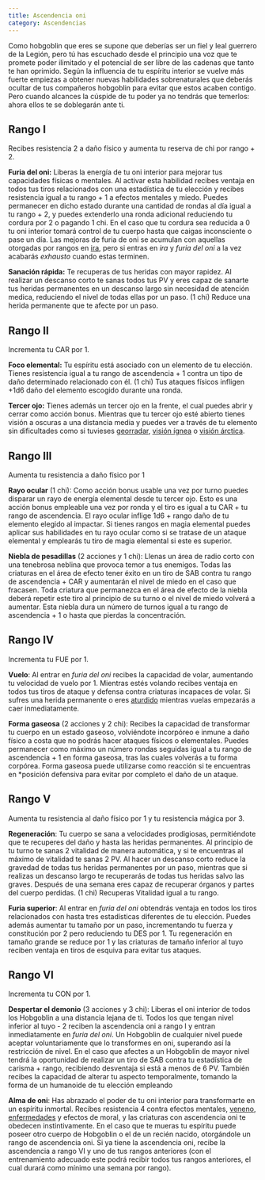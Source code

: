 ```yaml
---
title: Ascendencia oni
category: Ascendencias
---
```


Como hobgoblin que eres se supone que deberías ser un fiel y leal guerrero de la Legión, pero tú has escuchado desde el principio una voz que te promete poder ilimitado y el potencial de ser libre de las cadenas que tanto te han oprimido. Según la influencia de tu espíritu interior se vuelve más fuerte empiezas a obtener nuevas habilidades sobrenaturales que deberás ocultar de tus compañeros hobgoblin para evitar que estos acaben contigo. Pero cuando alcances la cúspide de tu poder ya no tendrás que temerlos: ahora ellos te se doblegarán ante ti.

## Rango I

Recibes resistencia 2 a daño físico y aumenta tu reserva de chi por rango + 2.

**Furia del oni:** Liberas la energía de tu oni interior para mejorar tus capacidades físicas o mentales. Al activar esta habilidad recibes ventaja en todos tus tiros relacionados con una estadística de tu elección y recibes resistencia igual a tu rango + 1 a efectos mentales y miedo. Puedes permanecer en dicho estado durante una cantidad de rondas al día igual a tu rango + 2, y puedes extenderlo una ronda adicional reduciendo tu cordura por 2 o pagando 1 chi. En el caso que tu cordura sea reducida a 0 tu oni interior tomará control de tu cuerpo hasta que caigas inconsciente o pase un día. Las mejoras de furia de oni se acumulan con aquellas otorgadas por rangos en [ira](https://raldamain.com/rules/Rangos/Combate/ira.html), pero si entras en *ira* y *furia del oni* a la vez acabarás *exhausto* cuando estas terminen.

**Sanación rápida:** Te recuperas de tus heridas con mayor rapidez. Al realizar un descanso corto te sanas todos tus PV y eres capaz de sanarte tus heridas permanentes en un descanso largo sin necesidad de atención medica, reduciendo el nivel de todas ellas por un paso. (1 chi) Reduce una herida permanente que te afecte por un paso.

## Rango II

Incrementa tu CAR por 1.

**Foco elemental:** Tu espíritu está asociado con un elemento de tu elección. Tienes resistencia igual a tu rango de ascendencia + 1 contra un tipo de daño determinado relacionado con él. (1 chi) Tus ataques físicos infligen +1d6 daño del elemento escogido durante una ronda.

**Tercer ojo:** Tienes además un tercer ojo en la frente, el cual puedes abrir y cerrar como acción bonus. Mientras que tu tercer ojo esté abierto tienes visión a oscuras a una distancia media y puedes ver a través de tu elemento sin dificultades como si tuvieses [georradar](https://raldamain.com/rules/Rangos/Ascendencias/ascendencia%20de%20tierra.html#rango-ii), [visión ígnea](https://raldamain.com/rules/Rangos/Ascendencias/ascendencia%20de%20fuego.html#rango-ii) o [visión árctica](https://raldamain.com/rules/Rangos/Ascendencias/ascendencia%20boreal.html#rango-ii).

## Rango III

Aumenta tu resistencia a daño físico por 1

**Rayo ocular** (1 chi): Como acción bonus usable una vez por turno puedes disparar un rayo de energía elemental desde tu tercer ojo. Esto es una acción bonus empleable una vez por ronda y el tiro es igual a tu CAR +  tu rango de ascendencia. El rayo ocular inflige 1d6 + rango daño de tu elemento elegido al impactar. Si tienes rangos en magia elemental puedes aplicar sus habilidades en tu rayo ocular como si se tratase de un ataque elemental y emplearás tu tiro de magia elemental si este es superior.

**Niebla de pesadillas** (2 acciones y 1 chi): Llenas un área de radio corto con una tenebrosa neblina que provoca temor a tus enemigos. Todas las criaturas en el área de efecto tener éxito en un tiro de SAB contra tu rango de ascendencia + CAR y aumentarán el nivel de miedo en el caso que fracasen. Toda criatura que permanezca en el área de efecto de la niebla deberá repetir este tiro al principio de su turno o el nivel de miedo volverá a aumentar. Esta niebla dura un número de turnos igual a tu rango de ascendencia + 1 o hasta que pierdas la concentración.

## Rango IV

Incrementa tu FUE por 1.

**Vuelo**: Al entrar en *furia del oni* recibes la capacidad de volar, aumentando tu velocidad de vuelo por 1. Mientras estés volando recibes ventaja en todos tus tiros de ataque y defensa contra criaturas incapaces de volar. Si sufres una herida permanente o eres [aturdido](https://raldamain.com/rules/Reglas%20principales/Efectos%20de%20estado.html#aturdida) mientras vuelas empezarás a caer inmediatamente.

**Forma gaseosa** (2 acciones y 2 chi): Recibes la capacidad de transformar tu cuerpo en un estado gaseoso, volviéndote incorpóreo e inmune a daño físico a costa que no podrás hacer ataques físicos o elementales. Puedes permanecer como máximo un número rondas seguidas igual a tu rango de ascendencia + 1 en forma gaseosa, tras las cuales volverás a tu forma corpórea. Forma gaseosa puede utilizarse como reacción si te encuentras en *posición defensiva para evitar por completo el daño de un ataque.

## Rango V

Aumenta tu resistencia al daño físico por 1 y tu resistencia mágica por 3.

**Regeneración**: Tu cuerpo se sana a velocidades prodigiosas, permitiéndote que te recuperes del daño y hasta las heridas permanentes. Al principio de tu turno te sanas 2 vitalidad de manera automática, y si te encuentras al máximo de vitalidad te sanas 2 PV. Al hacer un descanso corto reduce la gravedad de todas tus heridas permanentes por un paso, mientras que si realizas un descanso largo te recuperarás de todas tus heridas salvo las graves. Después de una semana eres capaz de recuperar órganos y partes del cuerpo perdidas. (1 chi) Recuperas Vitalidad igual a tu rango.

**Furia superior**: Al entrar en *furia del oni* obtendrás ventaja en todos los tiros relacionados con hasta tres estadísticas diferentes de tu elección. Puedes además aumentar tu tamaño por un paso, incrementando tu fuerza y constitución por 2 pero reduciendo tu DES por 1. Tu regeneración en tamaño grande se reduce por 1 y las criaturas de tamaño inferior al tuyo reciben ventaja en tiros de esquiva para evitar tus ataques.

## Rango VI

Incrementa tu CON por 1.

**Despertar el demonio** (3 acciones y 3 chi): Liberas el oni interior de todos los Hobgoblin a una distancia lejana de ti. Todos los que tengan nivel inferior al tuyo - 2 reciben la ascendencia oni a rango I y entran inmediatamente en *furia del oni*. Un Hobgoblin de cualquier nivel puede aceptar voluntariamente que lo transformes en oni, superando así la restricción de nivel. En el caso que afectes a un Hobgoblin de mayor nivel tendrá la oportunidad de realizar un tiro de SAB contra tu estadística de carisma + rango, recibiendo desventaja si está a menos de 6 PV. También recibes la capacidad de alterar tu aspecto temporalmente, tomando la forma de un humanoide de tu elección empleando 

**Alma de oni**: Has abrazado el poder de tu oni interior para transformarte en un espíritu inmortal. Recibes resistencia 4 contra efectos mentales, [veneno](https://raldamain.com/rules/Reglas%20adicionales/venenos_enfermedades.html#venenos), [enfermedades](https://raldamain.com/rules/Reglas%20adicionales/venenos_enfermedades.html#enfermedades) y efectos de moral, y las criaturas con ascendencia oni te obedecen instintivamente. En el caso que te mueras tu espíritu puede poseer otro cuerpo de Hobgoblin o el de un recién nacido, otorgándole un rango de ascendencia oni. Si ya tiene la ascendencia oni, recibe la ascendencia a rango VI y uno de tus rangos anteriores (con el entrenamiento adecuado este podrá recibir todos tus rangos anteriores, el cual durará como mínimo una semana por rango). 


